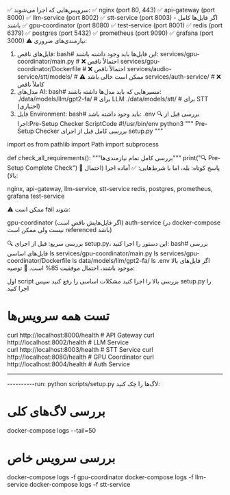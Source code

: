 ✅ سرویس‌هایی که اجرا می‌شوند:
✅ nginx (port 80, 443)
✅ api-gateway (port 8000)
✅ llm-service (port 8002)
✅ stt-service (port 8003) - اگر فایل‌ها کامل باشند
✅ gpu-coordinator (port 8080)
✅ test-service (port 8001)
✅ redis (port 6379)
✅ postgres (port 5432)
✅ prometheus (port 9090)
✅ grafana (port 3000)
⚠️ نیازمندی‌های ضروری:

1. فایل‌های ناقص:
   bash# این فایل‌ها باید وجود داشته باشند:
   services/gpu-coordinator/main.py # ❌ احتمالاً ناقص
   services/gpu-coordinator/Dockerfile # ❌ احتمالاً ناقص
   services/audio-service/stt/models/ # ⚠️ ممکن است خالی باشد
   services/auth-service/ # ❌ کاملاً ناقص
2. مدل‌های AI:
   bash# مسیرهایی که باید مدل‌ها داشته باشند:
   ./data/models/llm/gpt2-fa/ # برای LLM
   ./data/models/stt/ # برای STT (اختیاری)
3. فایل Environment:
   bash# باید وجود داشته باشد:
   .env
   🔍 بررسی قبل از اجرا:Pre-Setup Checker ScriptCode #!/usr/bin/env python3
   """
   Pre-Setup Checker
   بررسی کامل قبل از اجرای setup.py
   """

import os
from pathlib import Path
import subprocess

def check_all_requirements():
"""بررسی کامل تمام نیازمندی‌ها"""
print("🔍 Pre-Setup Complete Check")
🚀 پاسخ کوتاه:
بله، اما با شرط‌هایی:
✅ آماده اجرا (احتمال بالا):

nginx, api-gateway, llm-service, stt-service
redis, postgres, prometheus, grafana
test-service

⚠️ ممکن است fail شوند:

gpu-coordinator (اگر فایل‌هایش ناقص است)
auth-service (در docker-compose نیست ولی ممکن است referenced باشد)

🔍 بررسی سریع:
قبل از اجرای setup.py، این دستور را اجرا کنید:
bash# بررسی فایل‌های اساسی
ls services/gpu-coordinator/main.py
ls services/gpu-coordinator/Dockerfile
ls data/models/llm/gpt2-fa/
ls .env
اگر فایل‌های بالا موجود باشند، احتمال موفقیت 85% است.
📝 توصیه:

اول script بررسی بالا را اجرا کنید
مشکلات اساسی را رفع کنید
سپس setup.py را اجرا کنید

# تست همه سرویس‌ها

curl http://localhost:8000/health # API Gateway
curl http://localhost:8002/health # LLM Service  
curl http://localhost:8003/health # STT Service
curl http://localhost:8080/health # GPU Coordinator
curl http://localhost:8004/health # Auth Service

---

----------run:
python scripts/setup.py
لاگ‌ها را چک کنید:

# بررسی لاگ‌های کلی

docker-compose logs --tail=50

# بررسی سرویس خاص

docker-compose logs -f gpu-coordinator
docker-compose logs -f llm-service
docker-compose logs -f stt-service
